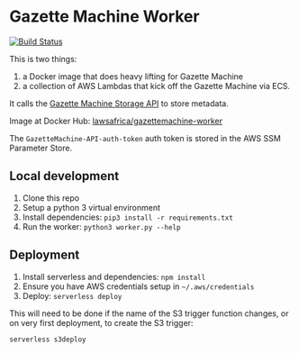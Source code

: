 # Gazette Machine Worker

[![Build Status](https://travis-ci.org/laws-africa/gazettemachine-worker.svg)](http://travis-ci.org/laws-africa/gazettemachine-worker)

This is two things:

1. a Docker image that does heavy lifting for Gazette Machine
2. a collection of AWS Lambdas that kick off the Gazette Machine via ECS.

It calls the [Gazette Machine Storage API](https://github.com/laws-africa/gazettemachine) to store metadata.

Image at Docker Hub: [lawsafrica/gazettemachine-worker](https://hub.docker.com/r/lawsafrica/gazettemachine-worker)

The `GazetteMachine-API-auth-token` auth token is stored in the AWS SSM Parameter Store.

## Local development

1. Clone this repo
2. Setup a python 3 virtual environment
3. Install dependencies: `pip3 install -r requirements.txt`
4. Run the worker: `python3 worker.py --help`

## Deployment

1. Install serverless and dependencies: `npm install`
2. Ensure you have AWS credentials setup in `~/.aws/credentials`
3. Deploy: `serverless deploy`

This will need to be done if the name of the S3 trigger function changes, or on very first deployment, to create the S3 trigger:

`serverless s3deploy`
